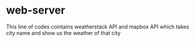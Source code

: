 # web-server
This line of codes cointains weatherstack API and mapbox API which takes city name and show us the weather of that city
